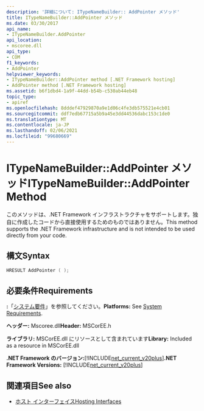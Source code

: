 ```yaml
---
description: '詳細について: ITypeNameBuilder:: AddPointer メソッド'
title: ITypeNameBuilder::AddPointer メソッド
ms.date: 03/30/2017
api_name:
- ITypeNameBuilder.AddPointer
api_location:
- mscoree.dll
api_type:
- COM
f1_keywords:
- AddPointer
helpviewer_keywords:
- ITypeNameBuilder::AddPointer method [.NET Framework hosting]
- AddPointer method [.NET Framework hosting]
ms.assetid: b6f1dbd4-1a9f-44dd-b54b-c530ab44eb48
topic_type:
- apiref
ms.openlocfilehash: 8dddef47929870a9e1d06c4fe3db575521e4cb01
ms.sourcegitcommit: ddf7edb67715a5b9a45e3dd44536dabc153c1de0
ms.translationtype: MT
ms.contentlocale: ja-JP
ms.lasthandoff: 02/06/2021
ms.locfileid: "99680669"
---
```

# <a name="itypenamebuilderaddpointer-method"></a><span data-ttu-id="4541e-103">ITypeNameBuilder::AddPointer メソッド</span><span class="sxs-lookup"><span data-stu-id="4541e-103">ITypeNameBuilder::AddPointer Method</span></span>

<span data-ttu-id="4541e-104">このメソッドは、.NET Framework インフラストラクチャをサポートします。独自に作成したコードから直接使用するためのものではありません。</span><span class="sxs-lookup"><span data-stu-id="4541e-104">This method supports the .NET Framework infrastructure and is not intended to be used directly from your code.</span></span>  
  
## <a name="syntax"></a><span data-ttu-id="4541e-105">構文</span><span class="sxs-lookup"><span data-stu-id="4541e-105">Syntax</span></span>  
  
```cpp  
HRESULT AddPointer ( );  
```  
  
## <a name="requirements"></a><span data-ttu-id="4541e-106">必要条件</span><span class="sxs-lookup"><span data-stu-id="4541e-106">Requirements</span></span>  

 <span data-ttu-id="4541e-107">**:**「[システム要件](../../get-started/system-requirements.md)」を参照してください。</span><span class="sxs-lookup"><span data-stu-id="4541e-107">**Platforms:** See [System Requirements](../../get-started/system-requirements.md).</span></span>  
  
 <span data-ttu-id="4541e-108">**ヘッダー:** Mscoree.dll</span><span class="sxs-lookup"><span data-stu-id="4541e-108">**Header:** MSCorEE.h</span></span>  
  
 <span data-ttu-id="4541e-109">**ライブラリ:** MSCorEE.dll にリソースとして含まれています</span><span class="sxs-lookup"><span data-stu-id="4541e-109">**Library:** Included as a resource in MSCorEE.dll</span></span>  
  
 <span data-ttu-id="4541e-110">**.NET Framework のバージョン:**[!INCLUDE[net_current_v20plus](../../../../includes/net-current-v20plus-md.md)]</span><span class="sxs-lookup"><span data-stu-id="4541e-110">**.NET Framework Versions:** [!INCLUDE[net_current_v20plus](../../../../includes/net-current-v20plus-md.md)]</span></span>  
  
## <a name="see-also"></a><span data-ttu-id="4541e-111">関連項目</span><span class="sxs-lookup"><span data-stu-id="4541e-111">See also</span></span>

- [<span data-ttu-id="4541e-112">ホスト インターフェイス</span><span class="sxs-lookup"><span data-stu-id="4541e-112">Hosting Interfaces</span></span>](hosting-interfaces.md)
